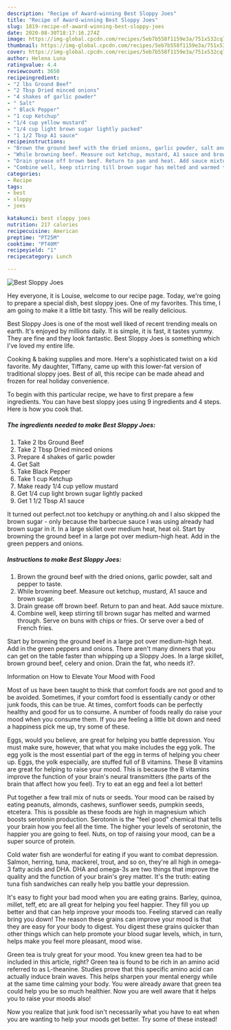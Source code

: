 ```yaml
---
description: "Recipe of Award-winning Best Sloppy Joes"
title: "Recipe of Award-winning Best Sloppy Joes"
slug: 1819-recipe-of-award-winning-best-sloppy-joes
date: 2020-08-30T18:17:16.274Z
image: https://img-global.cpcdn.com/recipes/5eb7b558f1159e3a/751x532cq70/best-sloppy-joes-recipe-main-photo.jpg
thumbnail: https://img-global.cpcdn.com/recipes/5eb7b558f1159e3a/751x532cq70/best-sloppy-joes-recipe-main-photo.jpg
cover: https://img-global.cpcdn.com/recipes/5eb7b558f1159e3a/751x532cq70/best-sloppy-joes-recipe-main-photo.jpg
author: Helena Luna
ratingvalue: 4.4
reviewcount: 3650
recipeingredient:
- "2 lbs Ground Beef"
- "2 Tbsp Dried minced onions"
- "4 shakes of garlic powder"
- " Salt"
- " Black Pepper"
- "1 cup Ketchup"
- "1/4 cup yellow mustard"
- "1/4 cup light brown sugar lightly packed"
- "1 1/2 Tbsp A1 sauce"
recipeinstructions:
- "Brown the ground beef with the dried onions, garlic powder, salt and pepper to taste."
- "While browning beef. Measure out ketchup, mustard, A1 sauce and brown sugar."
- "Drain grease off brown beef. Return to pan and heat. Add sauce mixture."
- "Combine well, keep stirring till brown sugar has melted and warmed through. Serve on buns with chips or fries. Or serve over a bed of French fries."
categories:
- Recipe
tags:
- best
- sloppy
- joes

katakunci: best sloppy joes 
nutrition: 217 calories
recipecuisine: American
preptime: "PT25M"
cooktime: "PT40M"
recipeyield: "1"
recipecategory: Lunch

---
```



![Best Sloppy Joes](https://img-global.cpcdn.com/recipes/5eb7b558f1159e3a/751x532cq70/best-sloppy-joes-recipe-main-photo.jpg)

Hey everyone, it is Louise, welcome to our recipe page. Today, we're going to prepare a special dish, best sloppy joes. One of my favorites. This time, I am going to make it a little bit tasty. This will be really delicious.

Best Sloppy Joes is one of the most well liked of recent trending meals on earth. It's enjoyed by millions daily. It is simple, it is fast, it tastes yummy. They are fine and they look fantastic. Best Sloppy Joes is something which I've loved my entire life.

Cooking &amp; baking supplies and more. Here&#39;s a sophisticated twist on a kid favorite. My daughter, Tiffany, came up with this lower-fat version of traditional sloppy joes. Best of all, this recipe can be made ahead and frozen for real holiday convenience.


To begin with this particular recipe, we have to first prepare a few ingredients. You can have best sloppy joes using 9 ingredients and 4 steps. Here is how you cook that.

<!--inarticleads1-->

##### The ingredients needed to make Best Sloppy Joes:

1. Take 2 lbs Ground Beef
1. Take 2 Tbsp Dried minced onions
1. Prepare 4 shakes of garlic powder
1. Get  Salt
1. Take  Black Pepper
1. Take 1 cup Ketchup
1. Make ready 1/4 cup yellow mustard
1. Get 1/4 cup light brown sugar lightly packed
1. Get 1 1/2 Tbsp A1 sauce


It turned out perfect.not too ketchupy or anything.oh and I also skipped the brown sugar - only because the barbecue sauce I was using already had brown sugar in it. In a large skillet over medium heat, heat oil. Start by browning the ground beef in a large pot over medium-high heat. Add in the green peppers and onions. 

<!--inarticleads2-->

##### Instructions to make Best Sloppy Joes:

1. Brown the ground beef with the dried onions, garlic powder, salt and pepper to taste.
1. While browning beef. Measure out ketchup, mustard, A1 sauce and brown sugar.
1. Drain grease off brown beef. Return to pan and heat. Add sauce mixture.
1. Combine well, keep stirring till brown sugar has melted and warmed through. Serve on buns with chips or fries. Or serve over a bed of French fries.


Start by browning the ground beef in a large pot over medium-high heat. Add in the green peppers and onions. There aren&#39;t many dinners that you can get on the table faster than whipping up a Sloppy Joes. In a large skillet, brown ground beef, celery and onion. Drain the fat, who needs it?. 

Information on How to Elevate Your Mood with Food


Most of us have been taught to think that comfort foods are not good and to be avoided. Sometimes, if your comfort food is essentially candy or other junk foods, this can be true. At times, comfort foods can be perfectly healthy and good for us to consume. A number of foods really do raise your mood when you consume them. If you are feeling a little bit down and need a happiness pick me up, try some of these.

Eggs, would you believe, are great for helping you battle depression. You must make sure, however, that what you make includes the egg yolk. The egg yolk is the most essential part of the egg in terms of helping you cheer up. Eggs, the yolk especially, are stuffed full of B vitamins. These B vitamins are great for helping to raise your mood. This is because the B vitamins improve the function of your brain's neural transmitters (the parts of the brain that affect how you feel). Try to eat an egg and feel a lot better!

Put together a few trail mix of nuts or seeds. Your mood can be raised by eating peanuts, almonds, cashews, sunflower seeds, pumpkin seeds, etcetera. This is possible as these foods are high in magnesium which boosts serotonin production. Serotonin is the "feel good" chemical that tells your brain how you feel all the time. The higher your levels of serotonin, the happier you are going to feel. Nuts, on top of raising your mood, can be a super source of protein.

Cold water fish are wonderful for eating if you want to combat depression. Salmon, herring, tuna, mackerel, trout, and so on, they're all high in omega-3 fatty acids and DHA. DHA and omega-3s are two things that improve the quality and the function of your brain's grey matter. It's the truth: eating tuna fish sandwiches can really help you battle your depression. 

It's easy to fight your bad mood when you are eating grains. Barley, quinoa, millet, teff, etc are all great for helping you feel happier. They fill you up better and that can help improve your moods too. Feeling starved can really bring you down! The reason these grains can improve your mood is that they are easy for your body to digest. You digest these grains quicker than other things which can help promote your blood sugar levels, which, in turn, helps make you feel more pleasant, mood wise.

Green tea is truly great for your mood. You knew green tea had to be included in this article, right? Green tea is found to be rich in an amino acid referred to as L-theanine. Studies prove that this specific amino acid can actually induce brain waves. This helps sharpen your mental energy while at the same time calming your body. You were already aware that green tea could help you be so much healthier. Now you are well aware that it helps you to raise your moods also!

Now you realize that junk food isn't necessarily what you have to eat when you are wanting to help your moods get better. Try some of these instead!

